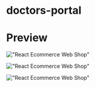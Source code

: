 # doctors-portal

# Preview

!["React Ecommerce Web Shop"](https://i.ibb.co/mHJmP6L/Home.png "Doctors Portal Home Page")

!["React Ecommerce Web Shop"](https://i.ibb.co/ZdVhnz9/appointment.png "Doctors Portal Appointment")

!["React Ecommerce Web Shop"](https://i.ibb.co/K6fN8FJ/add-appointment.png "Doctors Portal Add Appointment")
